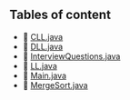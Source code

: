 ## Tables of content
- 📄 [CLL.java](./CLL.java)
- 📄 [DLL.java](./DLL.java)
- 📄 [InterviewQuestions.java](./InterviewQuestions.java)
- 📄 [LL.java](./LL.java)
- 📄 [Main.java](./Main.java)
- 📄 [MergeSort.java](./MergeSort.java)
